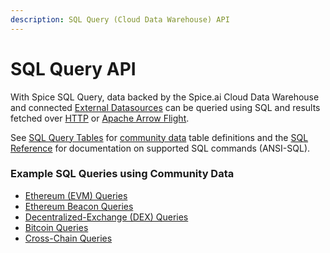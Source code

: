 ```yaml
---
description: SQL Query (Cloud Data Warehouse) API
---
```


# SQL Query API

With Spice SQL Query, data backed by the Spice.ai Cloud Data Warehouse and connected [External Datasources](../../building-blocks/external-data-sources.md) can be queried using SQL and results fetched over [HTTP](http-api.md) or [Apache Arrow Flight](apache-arrow-flight-api.md).

See [SQL Query Tables](../../reference/sql-query-tables/) for [community data](../../building-blocks/datasets.md) table definitions and the [SQL Reference](../../reference/sql-reference/) for documentation on supported SQL commands (ANSI-SQL).

### Example SQL Queries using Community Data

* [Ethereum (EVM) Queries](../../reference/sql-query-tables/ethereum/)
* [Ethereum Beacon Queries](../../reference/samples-and-examples/example-ethereum-beacon-sql-queries/)
* [Decentralized-Exchange (DEX) Queries](../../reference/samples-and-examples/example-dex-queries/)
* [Bitcoin Queries](../../reference/samples-and-examples/example-bitcoin-queries/)
* [Cross-Chain Queries](../../reference/samples-and-examples/example-cross-chain-queries.md)
